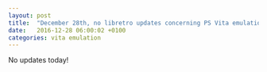 ```yaml
---
layout: post
title:  "December 28th, no libretro updates concerning PS Vita emulation and emulators"
date:   2016-12-28 06:00:02 +0100
categories: vita emulation
---
```


No updates today!
